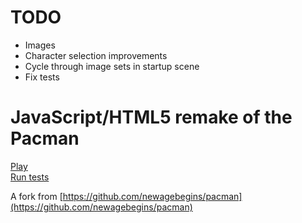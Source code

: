 TODO
=====================================
- Images
- Character selection improvements
- Cycle through image sets in startup scene
- Fix tests

JavaScript/HTML5 remake of the Pacman
=====================================

[Play](http://nauris-kolmanis.github.com/vcp-pacman/Pacman.html)  
[Run tests](http://nauris-kolmanis.github.com/vcp-pacman/SpecRunner.html)

A fork from [https://github.com/newagebegins/pacman](https://github.com/newagebegins/pacman)
